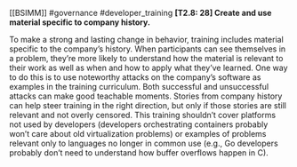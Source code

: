 [[BSIMM]] #governance #developer_training
**[T2.8: 28] Create and use material specific to company history.**


To make a strong and lasting change in behavior, training includes material specific to the company’s history. When participants can see themselves in a problem, they’re more likely to understand how the material is relevant to their work as well as when and how to apply what they’ve learned. One way to do this is to use noteworthy attacks on the company’s software as examples in the training curriculum. Both successful and unsuccessful attacks can make good teachable moments. Stories from company history can help steer training in the right direction, but only if those stories are still relevant and not overly censored. This training shouldn’t cover platforms not used by developers (developers orchestrating containers probably won’t care about old virtualization problems) or examples of problems relevant only to languages no longer in common use (e.g., Go developers probably don’t need to understand how buffer overflows happen in C). 


